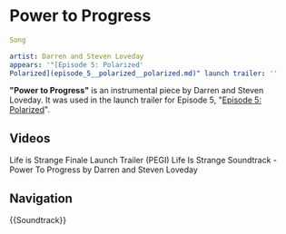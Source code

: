 #  Power to Progress 

```yaml
Song

artist: Darren and Steven Loveday
appears: '"[Episode 5: Polarized'
Polarized](episode_5__polarized__polarized.md)" launch trailer: ''
```

**"Power to Progress"** is an instrumental piece by Darren and Steven Loveday. It was used in the launch trailer for Episode 5, "[Episode 5: Polarized](polarized.md)".

##  Videos 

Life is Strange Finale Launch Trailer (PEGI)
Life Is Strange Soundtrack - Power To Progress by Darren and Steven Loveday

##  Navigation 
{{Soundtrack}}

